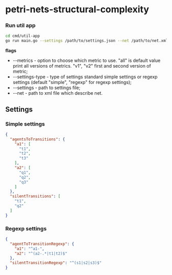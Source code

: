 # petri-nets-structural-complexity


### Run util app

```bash 
cd cmd/util-app
go run main.go --settings /path/to/settings.json --net /path/to/net.xml
```
**flags**
* --metrics - option to choose which metric to use. "all" is default value print all versions of metrics. "v1", "v2" first and second version of metric;
* --settings-type - type of settings standard simple settings or regexp settings (default "simple", "regexp" for regexp settings);
* --settings - path to settings file;
* --net - path to xml file which describe net.


## Settings

### Simple settings

```json
{
  "agentsToTransitions": {
    "a1": [
      "t1",
      "t2",
      "t3"
    ],
    "a2": [
      "q1",
      "q2",
      "q3"
    ]
  },
  "silentTransitions": [
    "t1",
    "q2"
  ]
}
```

### Regexp settings

```json
{
  "agentToTransitionRegexp": {
    "a1": "^a1-",
    "a2": "^(a2-.*|t1|t2)$"
  },
  "silentTransitionRegexp": "^(s1|s2|s3)$"
}
```
